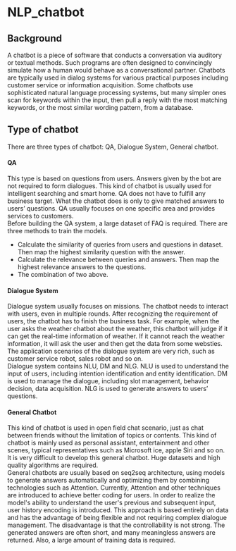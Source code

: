 # NLP_chatbot

## Background
A chatbot is a piece of software that conducts a conversation via auditory or textual methods. Such programs are often designed to convincingly simulate how a human would behave as a conversational partner. Chatbots are typically used in dialog systems for various practical purposes including customer service or information acquisition. Some chatbots use sophisticated natural language processing systems, but many simpler ones scan for keywords within the input, then pull a reply with the most matching keywords, or the most similar wording pattern, from a database.

## Type of chatbot
There are three types of chatbot: QA, Dialogue System, General chatbot.
#### QA
This type is based on questions from users. Answers given by the bot are not required to form dialogues. This kind of chatbot is usually used for intelligent searching and smart home. QA does not have to fulfill any business target. What the chatbot does is only to give matched answers to users’ questions. QA usually focuses on one specific area and provides services to customers.  
Before building the QA system, a large dataset of FAQ is required. There are three methods to train the models.  
- Calculate the similarity of queries from users and questions in dataset. Then map the highest similarity question with the answer.  
- Calculate the relevance between queries and answers. Then map the highest relevance answers to the questions.  
- The combination of two above.  
#### Dialogue System
Dialogue system usually focuses on missions. The chatbot needs to interact with users, even in multiple rounds. After recognizing the requirement of users, the chatbot has to finish the business task. For example, when the user asks the weather chatbot about the weather, this chatbot will judge if it can get the real-time information of weather. If it cannot reach the weather information, it will ask the user and then get the data from some websties. The application scenarios of the dialogue system are very rich, such as customer service robot, sales robot and so on.  
Dialogue system contains NLU, DM and NLG. NLU is used to understand the input of users, including intention identification and entity identification. DM is used to manage the dialogue, including slot management, behavior decision, data acquisition. NLG is used to generate answers to users’ questions.  
#### General Chatbot
This kind of chatbot is used in open field chat scenario, just as chat between friends without the limitation of topics or contents. This kind of chatbot is mainly used as personal assistant, entertainment and other scenes, typical representatives such as Microsoft ice, apple Siri and so on.  
It is very difficult to develop this general chatbot. Huge datasets and high quality algorithms are required.  
General chatbots are usually based on seq2seq architecture, using models to generate answers automatically and optimizing them by combining technologies such as Attention. Currently, Attention and other techniques are introduced to achieve better coding for users. In order to realize the model's ability to understand the user's previous and subsequent input, user history encoding is introduced. This approach is based entirely on data and has the advantage of being flexible and not requiring complex dialogue management. The disadvantage is that the controllability is not strong. The generated answers are often short, and many meaningless answers are returned. Also, a large amount of training data is required.

